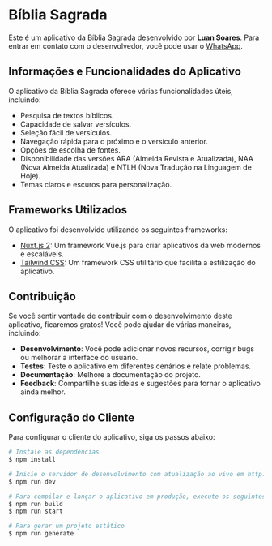 # Bíblia Sagrada

Este é um aplicativo da Bíblia Sagrada desenvolvido por **Luan Soares**. Para entrar em contato com o desenvolvedor, você pode usar o [WhatsApp](https://wa.me/5583993577540).

## Informações e Funcionalidades do Aplicativo

O aplicativo da Bíblia Sagrada oferece várias funcionalidades úteis, incluindo:

- Pesquisa de textos bíblicos.
- Capacidade de salvar versículos.
- Seleção fácil de versículos.
- Navegação rápida para o próximo e o versículo anterior.
- Opções de escolha de fontes.
- Disponibilidade das versões ARA (Almeida Revista e Atualizada), NAA (Nova Almeida Atualizada) e NTLH (Nova Tradução na Linguagem de Hoje).
- Temas claros e escuros para personalização.

## Frameworks Utilizados

O aplicativo foi desenvolvido utilizando os seguintes frameworks:

- [Nuxt.js 2](https://nuxtjs.org/): Um framework Vue.js para criar aplicativos da web modernos e escaláveis.
- [Tailwind CSS](https://tailwindcss.com/): Um framework CSS utilitário que facilita a estilização do aplicativo.

## Contribuição

Se você sentir vontade de contribuir com o desenvolvimento deste aplicativo, ficaremos gratos! Você pode ajudar de várias maneiras, incluindo:

- **Desenvolvimento**: Você pode adicionar novos recursos, corrigir bugs ou melhorar a interface do usuário.
- **Testes**: Teste o aplicativo em diferentes cenários e relate problemas.
- **Documentação**: Melhore a documentação do projeto.
- **Feedback**: Compartilhe suas ideias e sugestões para tornar o aplicativo ainda melhor.

## Configuração do Cliente

Para configurar o cliente do aplicativo, siga os passos abaixo:

```bash
# Instale as dependências
$ npm install

# Inicie o servidor de desenvolvimento com atualização ao vivo em http://localhost:3000
$ npm run dev

# Para compilar e lançar o aplicativo em produção, execute os seguintes comandos
$ npm run build
$ npm run start

# Para gerar um projeto estático
$ npm run generate
```